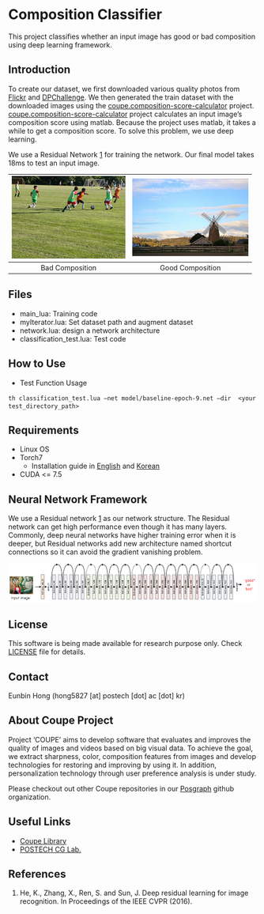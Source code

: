 # Composition Classifier #
This project classifies whether an input image has good or bad composition using deep learning framework.

## Introduction ##
To create our dataset, we first downloaded various quality photos from [Flickr](www.flickr.com) and [DPChallenge](www.dpchallenge.com). We then generated the train dataset with the downloaded images using the [coupe.composition-score-calculator](https://github.com/posgraph/coupe.composition-score-calculator) project. [coupe.composition-score-calculator](https://github.com/posgraph/coupe.composition-score-calculator) project calculates an input image’s composition score using matlab. Because the project uses matlab, it takes a while to get a composition score. To solve this problem, we use deep learning.  
  
We use a Residual Network [1](#references) for training the network. Our final model takes 18ms to test an input image.  

|![Bad Composition](docs/images/bad_composition.png) |![Good Composition](docs/images/good_composition.png)|
|:-------------:|:--------------:|
|Bad Composition|Good Composition|

## Files ##
  * main_lua: Training code
  * myIterator.lua: Set dataset path and augment dataset
  * network.lua: design a network architecture
  * classification_test.lua: Test code
    
## How to Use ##
* Test Function Usage  
```
th classification_test.lua –net model/baseline-epoch-9.net –dir  <your test_directory_path>
```
## Requirements ##
* Linux OS
* Torch7
  * Installation guide in [English](http://www.jetsonhacks.com/2015/05/20/torch-7-scientific-computer-framework-with-cudnn-nvidia-jetson-tk1/) and [Korean](http://www.whydsp.org/279)
* CUDA <= 7.5

## Neural Network Framework ##
We use a Residual network [1](#references) as our network structure. The Residual network can get high performance even though it has many layers. Commonly, deep neural networks have higher training error when it is deeper, but Residual networks add new architecture named shortcut connections so it can avoid the gradient vanishing problem.

![Composition Network](docs/images/composition_network.png)

## License ##
This software is being made available for research purpose only. Check [LICENSE](LICENSE) file for details.  

## Contact ##
Eunbin Hong (hong5827 [at] postech [dot] ac [dot] kr)

## About Coupe Project ##
Project ‘COUPE’ aims to develop software that evaluates and improves the quality of images and videos based on big visual data. To achieve the goal, we extract sharpness, color, composition features from images and develop technologies for restoring and improving by using it. In addition, personalization technology through user preference analysis is under study.  
  
Please checkout out other Coupe repositories in our [Posgraph](https://github.com/posgraph) github organization.

## Useful Links ##

  * [Coupe Library](http://coupe.postech.ac.kr/)
  * [POSTECH CG Lab.](http://cg.postech.ac.kr/)
  
## References ##
1. He, K., Zhang, X., Ren, S. and Sun, J. Deep residual learning for image recognition. In Proceedings of the IEEE CVPR (2016). 
